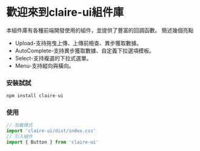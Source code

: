 # 歡迎來到claire-ui組件庫
        
本組件庫有各種前端開發使用的組件，並提供了豐富的回調函數。
簡述幾個亮點
* Upload-支持拖曳上傳、上傳前檢查、異步獲取數據。
* AutoComplete-支持異步獲取數據、自定義下拉選項模板。
* Select-支持複選的下拉式選單。
* Menu-支持縱向與橫向。      
### 安裝試試

~~~javascript
npm install claire-ui
~~~

### 使用

~~~javascript
// 加載樣式
import 'claire-ui/dist/index.css'
// 引入組件
import { Button } from 'claire-ui'
~~~